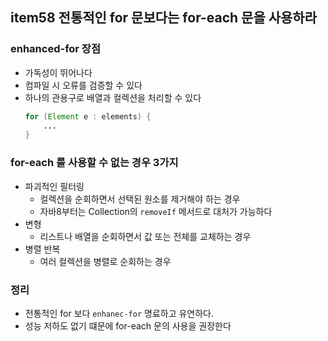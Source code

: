 ## item58 전통적인 for 문보다는 for-each 문을 사용하라

### enhanced-for 장점
- 가독성이 뛰어나다
- 컴파일 시 오류를 검증할 수 있다
- 하나의 관용구로 배열과 컬렉션을 처리할 수 있다
    ```java
    for (Element e : elements) {
        ...
    }
    ```

### for-each 를 사용할 수 없는 경우 3가지
- 파괴적인 필터링
  - 컬렉션을 순회하면서 선택된 원소를 제거해야 하는 경우
  - 자바8부터는 Collection의  `removeIf` 메서드로 대처가 가능하다
- 변형 
  - 리스트나 배열을 순회하면서 값 또는 전체를 교체하는 경우
- 병렬 반복
  - 여러 컬렉션을 병렬로 순회하는 경우 


### 정리
- 전통적인 for 보다 `enhanec-for` 명료하고 유연하다.
- 성능 저하도 없기 떄문에 for-each 문의 사용을 권장한다